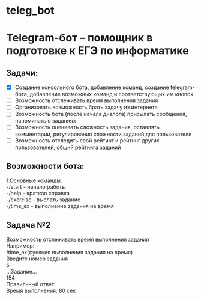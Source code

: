 # teleg_bot
Telegram-бот – помощник в подготовке к ЕГЭ по информатике
=========================================================
Задачи:    
-------
- [X] Создание консольного бота, добавление команд, создание telegram-бота, добавление возможных команд и соответствующих им кнопок     
- [ ] Возможность отслеживать время выполнения задания    
- [ ] Организовать возможность брать задачу из интернета    
- [ ] Возможность бота (после начала диалога) присылать сообщения, напоминать о заданиях       
- [ ] Возможность оценивать сложность задания, оставлять комментарии, регулирования сложности заданий для пользователя    
- [ ] Возможность отследить свой рейтинг и рейтинг других пользователей, общий рейтинга заданий      

Возможности бота:
-----------------
1.Основные команды:        
    -/start - начало работы        
    -/help - краткая справка    
    -/exercise - выслать задание        
    -/time_ex - выполнение задания на время
    
Задача №2
---------
Возможность отслеживать время выполнения задания    
Например:    
/time_ex(функция выполнения задания на время)    
Введите номер задания    
5    
...Задание...    
154    
Правильный ответ!    
Время выполнения: 80 сек    
